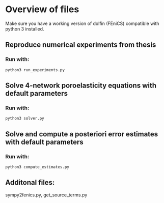 # Overview of files

Make sure you have a working version of dolfin (FEniCS) compatible with python 3 installed. 

## Reproduce numerical experiments from thesis
### Run with:
```
python3 run_experiments.py
```

## Solve 4-network poroelasticity equations with default parameters
### Run with:
```
python3 solver.py
```

## Solve and compute a posteriori error estimates with default parameters
### Run with:
```
python3 compute_estimates.py
```

## Additonal files:
sympy2fenics.py, get_source_terms.py


